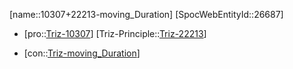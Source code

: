 ﻿---
type: TrizContradiction
aliases:
- 10307+22213-moving_Duration
license: CC BY-SA 4.0
copyright: https://github.com/SpocWeb
IsDeleted: false
IsReadOnly: false
Confidential: public
tags: 
- Triz/Contradiction
---
[name::10307+22213-moving_Duration]
[SpocWebEntityId::26687]
+ [pro::[Triz-10307](Triz-10307)]
[Triz-Principle::[Triz-22213](Triz-22213)]
- [con::[Triz-moving_Duration](tech/Triz/Parameter/Triz-moving_Duration.md)]

